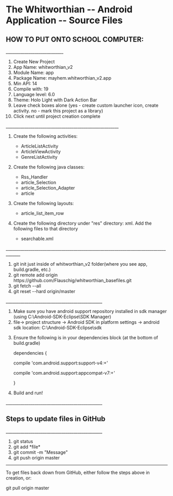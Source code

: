 <h1> The Whitworthian -- Android Application -- Source Files </h1>

<h2>HOW TO PUT ONTO SCHOOL COMPUTER:</h2>
____________________________
<ol>
<li> Create New Project </li>
<li> App Name: whitworthian_v2 </li>
<li> Module Name: app </li>
<li> Package Name: mayhem.whitworthian_v2.app </li>
<li> Min API: 14 </li>
<li> Compile with: 19 </li>
<li> Language level: 6.0 </li>
<li> Theme: Holo Light with Dark Action Bar </li>
<li> Leave check boxes alone (yes - create custom launcher icon, create activity.  no - mark this project as a library) </li>
<li> Click next until project creation complete </li>
</ol>
_______________________________________________________
<ol>
<li><p>Create the following activities:</p>
<ul>
<li>ArticleListActivity
<li>ArticleViewActivity
<li>GenreListActivity
</ul>
</li>
<li><p>Create the following java classes:</p>

<ul>
<li>Rss_Handler</li>
<li>article_Selection </li>
<li>article_Selection_Adapter </li>
<li>article </li>
</ul>

</li>

<li><p>Create the following layouts:</p>

<ul>
<li>article_list_item_row </li>
</ul>
</li>

<li><p>Create the following directory under "res" directory: xml.  Add the following files to that directory</p>

<ul>
<li>searchable.xml </li>
</ul>
</li>
</ol>
_____________________________________________________________________________________
<ol>
<li> git init just inside of whitworthian_v2 folder(where you see app, build.gradle, etc.) </li>
<li> git remote add origin https://github.com/Flauschig/whitworthian_basefiles.git </li>
<li> git fetch --all </li>
<li> git reset --hard origin/master </li>
</ol>
_______________________________________________
<ol>
<li> Make sure you have android support repository installed in sdk manager (using C:\Android-SDK-Eclipse\SDK Manager) </li>
<li> file-> project structure -> Android SDK in platform settings -> android sdk location: C:\Android-SDK-Eclipse\sdk </li>
<li> <p> Ensure the following is in your dependencies block (at the bottom of build.gradle) </p>


<p>dependencies { </p>
<p>    compile 'com.android.support:support-v4:+' </p>
<p>    compile 'com.android.support:appcompat-v7:+' </p>
<p>}</p>

</li>

<li> Build and run! </li>
</ol>
_______________________________________________

<h2>Steps to update files in GitHub</h2>
_______________________________________________
<ol>
<li>git status</li>
<li>git add *file* </li>
<li>git commit -m "Message" </li>
<li>git push origin master</li>
</ol>

______________________________________
<p> To get files back down from GitHub, either follow the steps above in creation, or: </p>
<p> git pull origin master </p>